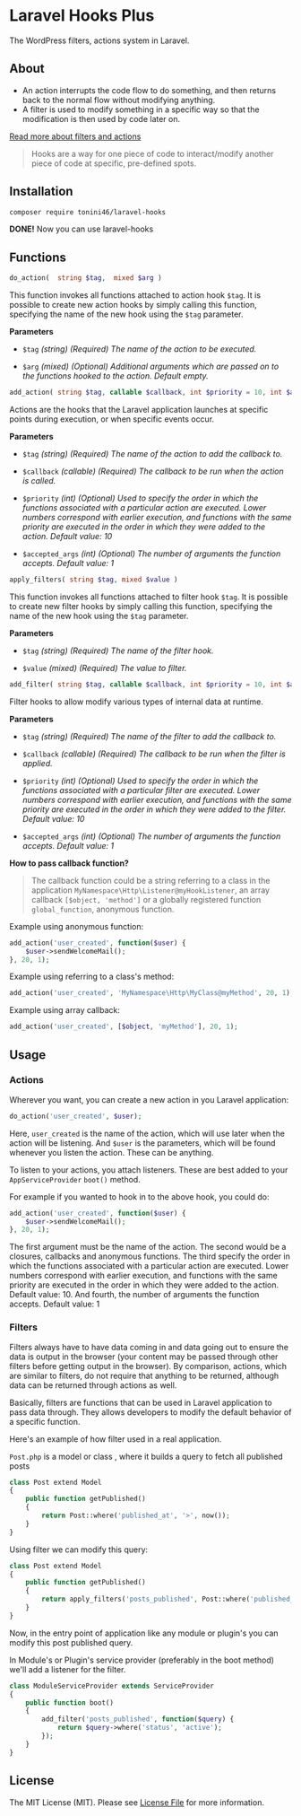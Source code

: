 # Laravel Hooks Plus

The WordPress filters, actions system in Laravel.


## About

- An action interrupts the code flow to do something, and then returns back to the normal flow without modifying anything.
- A filter is used to modify something in a specific way so that the modification is then used by code later on.

[Read more about filters and actions](https://developer.wordpress.org/plugins/hooks/)

> Hooks are a way for one piece of code to interact/modify another piece of code at specific, pre-defined spots.

## Installation

```bash
composer require tonini46/laravel-hooks
```
**DONE!** Now you can use laravel-hooks

## Functions



```php
do_action(  string $tag,  mixed $arg )
```
This function invokes all functions attached to action hook `$tag`. It is possible to create new action hooks by simply calling this function, specifying the name of the new hook using the `$tag` parameter.

**Parameters**

- `$tag`
*(string)  (Required)  The name of the action to be executed.*

- `$arg`
*(mixed)  (Optional)  Additional arguments which are passed on to the functions hooked to the action. Default empty.*

```php
add_action( string $tag, callable $callback, int $priority = 10, int $accepted_args = 1 )
```
Actions are the hooks that the Laravel application launches at specific points during execution, or when specific events occur.

**Parameters**
- `$tag`
*(string) (Required) The name of the action to add the callback to.*

- `$callback`
*(callable) (Required) The callback to be run when the action is called.*

- `$priority`
*(int) (Optional) Used to specify the order in which the functions associated with a particular action are executed. Lower numbers correspond with earlier execution, and functions with the same priority are executed in the order in which they were added to the action. Default value: 10*

- `$accepted_args`
*(int) (Optional) The number of arguments the function accepts. Default value: 1*

```php
apply_filters( string $tag, mixed $value )
```
This function invokes all functions attached to filter hook `$tag`. It is possible to create new filter hooks by simply calling this function, specifying the name of the new hook using the `$tag` parameter.

**Parameters**
- `$tag`
*(string) (Required) The name of the filter hook.*

- `$value`
*(mixed) (Required) The value to filter.*

```php
add_filter( string $tag, callable $callback, int $priority = 10, int $accepted_args = 1 )
```
Filter hooks to allow modify various types of internal data at runtime.

**Parameters**
- `$tag`
*(string) (Required) The name of the filter to add the callback to.*

- `$callback`
*(callable) (Required) The callback to be run when the filter is applied.*

- `$priority`
*(int) (Optional) Used to specify the order in which the functions associated with a particular filter are executed. Lower numbers correspond with earlier execution, and functions with the same priority are executed in the order in which they were added to the filter. Default value: 10*

- `$accepted_args`
*(int) (Optional) The number of arguments the function accepts. Default value: 1*

**How to pass callback function?**

> The callback function could be a string referring to a class in the application `MyNamespace\Http\Listener@myHookListener`, an array callback `[$object, 'method']` or a globally registered function `global_function`, anonymous function.

Example using anonymous function:
```php
add_action('user_created', function($user) {
    $user->sendWelcomeMail();
}, 20, 1);
```

Example using referring to a class's method:
```php
add_action('user_created', 'MyNamespace\Http\MyClass@myMethod', 20, 1);
```

Example using array callback:
```php
add_action('user_created', [$object, 'myMethod'], 20, 1);
```

## Usage

### Actions

Wherever you want, you can create a new action in you Laravel application:

```php
do_action('user_created', $user);
```
Here, `user_created` is the name of the action, which will use later when the action will be listening. And `$user` is the parameters, which will be found whenever you listen the action. These can be anything.

To listen to your actions, you attach listeners. These are best added to your `AppServiceProvider` `boot()` method.

For example if you wanted to hook in to the above hook, you could do:

```php
add_action('user_created', function($user) {
    $user->sendWelcomeMail();
}, 20, 1);
```

The first argument must be the name of the action. The second would be a closures, callbacks and anonymous functions. The third specify the order in which the functions associated with a particular action are executed. Lower numbers correspond with earlier execution, and functions with the same priority are executed in the order in which they were added to the action. Default value: 10. And fourth, the number of arguments the function accepts. Default value: 1


### Filters
Filters always have to have data coming in and data going out to ensure the data is output in the browser (your content may be passed through other filters before getting output in the browser). By comparison, actions, which are similar to filters, do not require that anything to be returned, although data can be returned through actions as well.

Basically, filters are functions that can be used in Laravel application to pass data through. They allows developers to modify the default behavior of a specific function.


Here's an example of how filter used in a real application.

`Post.php` is a model or class , where it builds a query to fetch all published posts

```php
class Post extend Model
{
    public function getPublished()
    {
        return Post::where('published_at', '>', now());
    }
}
```

Using filter we can modify this query:

```php
class Post extend Model
{
    public function getPublished()
    {
        return apply_filters('posts_published', Post::where('published_at', '>', now());
    }
}
```

Now, in the entry point of application like any module or plugin's you can modify this post published query.

In Module's or Plugin's service provider (preferably in the boot method) we'll add a listener for the filter.
```php
class ModuleServiceProvider extends ServiceProvider
{
    public function boot()
    {
        add_filter('posts_published', function($query) {
            return $query->where('status', 'active');
        });
    }
}
```


## License

The MIT License (MIT). Please see [License File](LICENSE) for more information.
